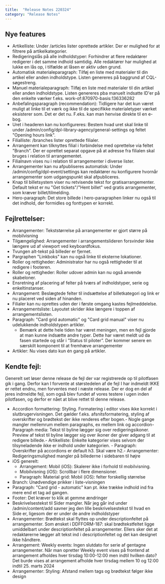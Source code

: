 ```yaml
---
title:  "Release Notes 220324"
category: "Release Notes"
---
```


## Nye features

- Artikelliste: Under /articles lister oprettede artikler. Der er mulighed for at filtrere på artikelkategorier.
- Redigeringslås på alle indholdstyper: Forhindrer at flere redaktører redigerer i det samme indhold samtidig. Alle redaktører har mulighed at lukke en lås op, i tilfælde at låsen er aktiv uden grund.
- Automatisk materialeparagraph: Tilføj en liste med materialer til din artikel eller anden indholdstype. Listen genereres på baggrund af CQL-søgestreng.
- Manuel materialeparagraph: Tilføj en liste med materialer til din artikel eller anden indholdstype. Listen genereres pba manuelt indsatte ID'er på den enkelte værker f.eks. work-of:870970-basis:136336282
- Anbefalingsparagraph (recommendation): Tidligere har det kun været muligt at linke til et værk og ikke til de specifikke materialetyper værket eksisterer som. Det er det nu. F.eks. kan man henvise direkte til en e-bog.
- Uret i headeren kan nu konfigureres: Bestem hvad uret skal linke til under /admin/config/dpl-library-agency/general-settings og feltet "Opening hours link".
- Filialliste: /branches lister oprettede filialer.
- Arrangement kan tilknyttes filial i forbindelse med oprettelse via feltet "Branch". Der er oprettet separat opgave på at adresse fra filialen skal bruges i relation til arrangementet.
- Filialnavn vises nu i relation til arrangementer i diverse lister.
- Arrangementer kan nu afpubliseres automatisk: Under /admin/config/dpl-event/settings kan redaktører nu konfigurere hvornår arrangementer som udgangspunkt skal afpubliceres.
- Knap til billetsystem viser nu retvisende tekst for gratisarrangementer. Default tekst er nu "Get tickets"/"Hent billet" ved gratis arrangementer, som kræver billet/tilmelding.
- Hero-paragraph: Det store billede i hero-paragraphen linker nu også til det indhold, der formidles og fonttypen er korrekt.


## Fejlrettelser:

- Arrangementer: Tekststørrelse på arrangementer er gjort større på mobilvisning
- Tilgængelighed: Arrangementer i arrangementslideren forsvinder ikke længere ud af viewport ved keyboardfokus.
- Tvungen alt-tekst på billeder er fjernet.
- Pargraphen "Linkboks" kan nu også linke til eksterne lokationer.
- Roller og rettigheder: Administrator har nu også rettigheder til at redigere i footeren.
- Roller og rettigheder: Roller udover admin kan nu også anvende skabeloner.
- Ensretning af placering af felter på tværs af indholdstyper, serie og enkeltinstanser.
- Arrangement: Beslægtede felter til indsættelse af billetkategori og link er nu placeret ved siden af hinanden.
- Filialer kan nu oprettes uden der i første omgang kastes fejlmeddelelse.
- Arrangementsliste: Layoutet skrider ikke længere i toppen af arrangementslisten.
- Paragraph: "Card grid automatic" og "Card grid manual" viser nu udelukkende indholdstypen artikler.
  - Bemærk at dette hele tiden har været meningen, men en fejl gjorde at man kunne indsætte andre typer. Dette har været meldt ud da fasen startede og står i ”Status til piloter”. Der kommer senere en særskilt komponent til at fremhæve arrangementer
- Artikler: Nu vises dato kun én gang på artikler.

## Kendte fejl:
Generelt set løser denne release de fejl der var registrerede op til pilotfasen gik i gang. Derfor kan I forvente at størstedelen af de fejl I har indmeldt IKKE er rettet endnu, men forventes med i næste release. Der er dog en del af jeres indmeldte fejl, som også blev fundet af vores testere i ugen inden pilotfasen, og derfor er nået at blive rettet til denne release.
- Accordion formattering: Styling. Formatering i editor vises ikke korrekt i slutbrugervisningen. Det gælder f.eks. afsnitsformatering, styling af overskrifter og brødtekst der ikke renderes efter bogen.- Nogle gange mangler mellemrum mellem paragraphs, ex mellem link og accordion- Paragraph media: Tekst til byline lægger sig over redigeringsikoner. Preview af tekst til byline lægger sig over ikoner der giver adgang til at redigere billede.- Artikelliste: Enkelte kategorier vises selvom der tilsyneladende ikke er indhold under kategorien. - Paragraph: Overskrifter på accordions er default h3. Skal være h2.- Arrangementer: Redigeringsmulighed mangler på billederne i sidebaren til højre
- iOS generelt:
  - Arrangement: Mobil (iOS): Skalerer ikke i forhold til mobilvisning.
  - Mobilvisning (iOS): Scrollbar i flere dimensioner.
  - Paragraph: Material grid: Mobil (iOS): felter forskellig størrelse
- Branch: Unødvendige prikker i liste-visningen
- Paragraph: "Card grid - automatic" kan pt. ikke trække indhold ind fra mere end et tag ad gangen.
- Footer: Det kræver to klik at gemme ændringer
- Beskrivelsestekst til Sider mangler. Når jeg går ind under /admin/content/add savner jeg den lille beskrivelsestekst til hvad en Side er, ligesom der er under de andre indholdstyper
- Arrangementer: Brødtekst skal flyttes op under descriptionfeltet på arrangementer. Som ønsket i DDFFORM-187: skal brødtekstfeltet ligge umiddelbart under descriptionfeltet på arrangementer. Ellers sker det at redaktørerne lægger alt tekst ind i descriptionfeltet og det kan designet ikke håndtere.
- Arrangement: Weekly events: Ingen slutdato for serie af gentagne arrangementer. Når man opretter Weekly event vises på frontend at arrangement afholdes hver tirsdag 10:00-12:00 men indtil hvilken dato? Det burde vises at arrangement afholde hver tirsdag mellem 10 og 12:00 indtil 25. marts 2024 
- Arrangementer: Styling: Afstand mellem tags og brødtekst følger ikke design


